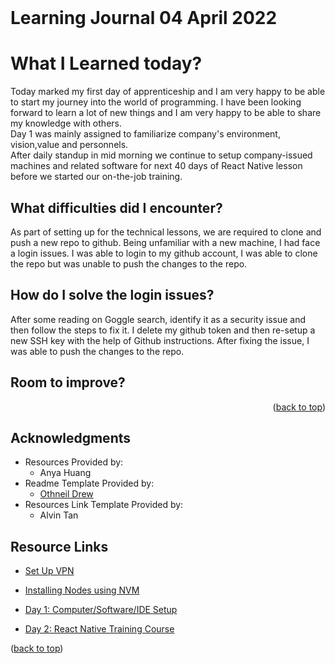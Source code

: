 <div id='top'><div>
<br>
<h1 aligh="center">Learning Journal 04 April 2022</h1>

# What I Learned today?

Today marked my first day of apprenticeship and I am very happy to be able to start my journey into the world of programming. I have been looking forward to learn a lot of new things and I am very happy to be able to share my knowledge with others.
<br>
Day 1 was mainly  assigned to familiarize company's environment, vision,value  and personnels.<br>
After daily standup in mid morning we continue to setup company-issued machines and related software for next 40 days of  React Native lesson before we started our on-the-job training.<br>


## What difficulties did I encounter?

As part of setting up for the technical lessons, we are required to clone and push a new repo to github. Being unfamiliar with a new machine, I had face a login issues. I was able to login to my github account, I was able to clone the repo but was unable to push the changes to the repo.

## How do I solve the login issues?

After some reading on Goggle search, identify it as a security issue and then follow the steps to fix it.
I delete my github token and then re-setup a new SSH key with the help of Github instructions. 
After fixing the issue, I was able to push the changes to the repo.

## Room to improve?


<p align="right">(<a href="#top">back to top</a>)</p>

<!-- ACKNOWLEDGMENTS -->
## Acknowledgments
* Resources Provided by:
    * Anya Huang
* Readme  Template Provided by:
  * [Othneil Drew](https://github.com/othneildrew/Best-README-Template)
* Resources Link Template Provided by:
    * Alvin Tan

<!-- Resource Links -->
## Resource Links
* [Set Up VPN](https://drive.google.com/drive/folders/1zX37rof2u_ZkxZECg0OvjTi_5zcyRAz6)

* [Installing Nodes using NVM](https://docs.google.com/document/u/0/d/1dhSSTBQFAjUeBQ5ldD81IaC7koNznq4zCHfH1qmHDzM/mobilebasic?usp=gmail_thread)

* [Day 1: Computer/Software/IDE Setup](https://docs.google.com/document/d/1Mdpnr2owPIfNweP-585h9gG_6qRJ7o5y29WdMhK35w0/edit#heading=h.qgdfwuj69koo)

* [Day 2: React Native Training Course](https://docs.google.com/document/d/1xVfj6FU5U66KOUrjjZkWJ3uAaclqmt_RvZVPtJvKo6w/edit)

<p align="left">(<a href="#top">back to top</a>)</p>
